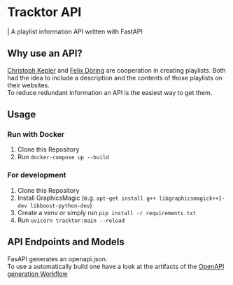 # Tracktor API

| A playlist information API written with FastAPI

## Why use an API?

[Christoph Kepler](https://github.com/MarauderXtreme) and [Felix Döring](https://github.com/h4llow3En) are cooperation in creating playlists. Both had the idea to include a description and the contents of those playlists on their websites.  
To reduce redundant information an API is the easiest way to get them.

## Usage

### Run with Docker

1. Clone this Repository
2. Run `docker-compose up --build`

### For development

1. Clone this Repository
2. Install GraphicsMagic (e.g. `apt-get install g++ libgraphicsmagick++1-dev libboost-python-dev`)
3. Create a venv or simply run `pip install -r requirements.txt`
4. Run `uvicorn tracktor:main --reload`

## API Endpoints and Models

FasAPI generates an openapi.json.  
To use a automatically build one have a look at the artifacts of the [OpenAPI generation Workflow](https://github.com/tracktor-one/tracktor/actions/workflows/openapi.yml)
